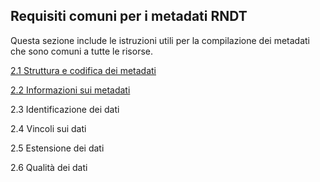 ## Requisiti comuni per i metadati RNDT

Questa sezione include le istruzioni utili per la compilazione dei metadati che sono comuni a tutte le risorse.

[2.1 Struttura e codifica dei metadati](structure-and-encoding.md)

[2.2 Informazioni sui metadati](metadata.md)

2.3 Identificazione dei dati

2.4 Vincoli sui dati

2.5 Estensione dei dati

2.6 Qualità dei dati
